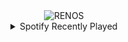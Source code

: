 <div align="center">
<picture>
    <source media="(prefers-color-scheme: dark)" srcset="https://i.ibb.co/fz3rkwyv/output-gif.gif">
    <source media="(prefers-color-scheme: light)" srcset="https://i.ibb.co/fz3rkwyv/output-gif.gif">
    <img alt="RENOS" src="https://i.ibb.co/fz3rkwyv/output-gif.gif">
</picture>
<details>
<summary>Spotify Recently Played</summary>
<img src="https://spotify-recently-played-readme.vercel.app/api?user=31d6d6zerc5ct6kck32na2ozsqf4&unique=1&width=400" alt="Spotify" />
</details>
</div>

<!-- Image deletion URL: https://ibb.co/nNXQ7JYC/56b90a795bb7809940c486ab2507cbcc -->